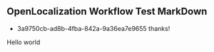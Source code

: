 ## OpenLocalization Workflow Test MarkDown
* 3a9750cb-ad8b-4fba-842a-9a36ea7e9655 
thanks!

Hello world